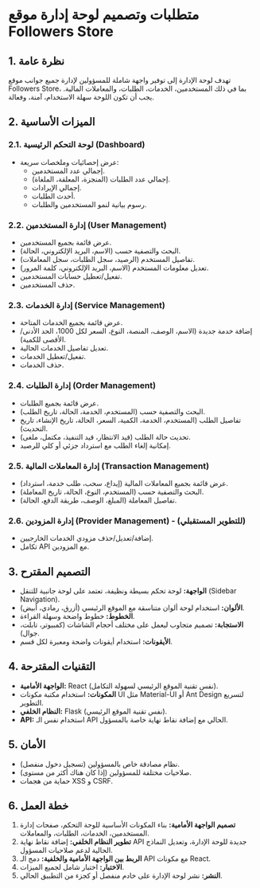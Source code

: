 # متطلبات وتصميم لوحة إدارة موقع Followers Store

## 1. نظرة عامة
تهدف لوحة الإدارة إلى توفير واجهة شاملة للمسؤولين لإدارة جميع جوانب موقع Followers Store، بما في ذلك المستخدمين، الخدمات، الطلبات، والمعاملات المالية. يجب أن تكون اللوحة سهلة الاستخدام، آمنة، وفعالة.

## 2. الميزات الأساسية

### 2.1. لوحة التحكم الرئيسية (Dashboard)
- عرض إحصائيات وملخصات سريعة:
  - إجمالي عدد المستخدمين.
  - إجمالي عدد الطلبات (المنجزة، المعلقة، الملغاة).
  - إجمالي الإيرادات.
  - أحدث الطلبات.
  - رسوم بيانية لنمو المستخدمين والطلبات.

### 2.2. إدارة المستخدمين (User Management)
- عرض قائمة بجميع المستخدمين.
- البحث والتصفية حسب (الاسم، البريد الإلكتروني، الحالة).
- تفاصيل المستخدم (الرصيد، سجل الطلبات، سجل المعاملات).
- تعديل معلومات المستخدم (الاسم، البريد الإلكتروني، كلمة المرور).
- تفعيل/تعطيل حسابات المستخدمين.
- حذف المستخدمين.

### 2.3. إدارة الخدمات (Service Management)
- عرض قائمة بجميع الخدمات المتاحة.
- إضافة خدمة جديدة (الاسم، الوصف، المنصة، النوع، السعر لكل 1000، الحد الأدنى/الأقصى للكمية).
- تعديل تفاصيل الخدمات الحالية.
- تفعيل/تعطيل الخدمات.
- حذف الخدمات.

### 2.4. إدارة الطلبات (Order Management)
- عرض قائمة بجميع الطلبات.
- البحث والتصفية حسب (المستخدم، الخدمة، الحالة، تاريخ الطلب).
- تفاصيل الطلب (المستخدم، الخدمة، الكمية، السعر، الحالة، تاريخ الإنشاء، تاريخ التحديث).
- تحديث حالة الطلب (قيد الانتظار، قيد التنفيذ، مكتمل، ملغى).
- إمكانية إلغاء الطلب مع استرداد جزئي أو كلي للرصيد.

### 2.5. إدارة المعاملات المالية (Transaction Management)
- عرض قائمة بجميع المعاملات المالية (إيداع، سحب، طلب خدمة، استرداد).
- البحث والتصفية حسب (المستخدم، النوع، الحالة، تاريخ المعاملة).
- تفاصيل المعاملة (المبلغ، الوصف، طريقة الدفع، الحالة).

### 2.6. إدارة المزودين (Provider Management) - (للتطوير المستقبلي)
- إضافة/تعديل/حذف مزودي الخدمات الخارجيين.
- تكامل API مع المزودين.

## 3. التصميم المقترح
- **الواجهة:** لوحة تحكم بسيطة ونظيفة، تعتمد على لوحة جانبية للتنقل (Sidebar Navigation).
- **الألوان:** استخدام لوحة ألوان متناسقة مع الموقع الرئيسي (أزرق، رمادي، أبيض).
- **الخطوط:** خطوط واضحة وسهلة القراءة.
- **الاستجابة:** تصميم متجاوب ليعمل على مختلف أحجام الشاشات (كمبيوتر، تابلت، جوال).
- **الأيقونات:** استخدام أيقونات واضحة ومعبرة لكل قسم.

## 4. التقنيات المقترحة
- **الواجهة الأمامية:** React (نفس تقنية الموقع الرئيسي لسهولة التكامل).
- **المكونات:** استخدام مكتبة مكونات UI مثل Material-UI أو Ant Design لتسريع التطوير.
- **النظام الخلفي:** Flask (نفس تقنية الموقع الرئيسي).
- **API:** استخدام نفس الـ API الحالي مع إضافة نقاط نهاية خاصة بالمسؤول.

## 5. الأمان
- نظام مصادقة خاص بالمسؤولين (تسجيل دخول منفصل).
- صلاحيات مختلفة للمسؤولين (إذا كان هناك أكثر من مستوى).
- حماية من هجمات XSS و CSRF.

## 6. خطة العمل
1.  **تصميم الواجهة الأمامية:** بناء المكونات الأساسية للوحة التحكم، صفحات إدارة المستخدمين، الخدمات، الطلبات، والمعاملات.
2.  **تطوير النظام الخلفي:** إضافة نقاط نهاية API جديدة للوحة الإدارة، وتعديل النماذج الحالية لدعم صلاحيات المسؤول.
3.  **الربط بين الواجهة الأمامية والخلفية:** دمج الـ API مع مكونات React.
4.  **الاختبار:** اختبار شامل لجميع الميزات.
5.  **النشر:** نشر لوحة الإدارة على خادم منفصل أو كجزء من التطبيق الحالي.

